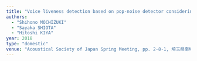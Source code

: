 ```yaml
---
title: "Voice liveness detection based on pop-noise detector considering phoneme information for text-dependent speaker verification"
authors:
  - "Shihono MOCHIZUKI"
  - "Sayaka SHIOTA"
  - "Hitoshi KIYA"
year: 2018
type: "domestic"
venue: "Acoustical Society of Japan Spring Meeting, pp. 2-8-1, 埼玉県南埼玉郡宮代町, 2018-03-14."
---
```

